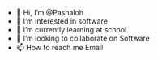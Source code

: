 - 👋 Hi, I’m @Pashaloh
- 👀 I’m interested in software
- 🌱 I’m currently learning at school
- 💞️ I’m looking to collaborate on Software
- 📫 How to reach me Email 

<!---
Pashaloh/Pashaloh is a ✨ special ✨ repository because its `README.md` (this file) appears on your GitHub profile.
You can click the Preview link to take a look at your changes.
--->
